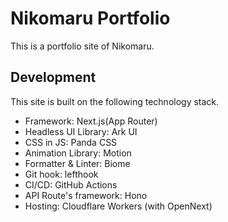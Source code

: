 # Nikomaru Portfolio

This is a portfolio site of Nikomaru.

## Development

This site is built on the following technology stack.

- Framework: Next.js(App Router)
- Headless UI Library: Ark UI
- CSS in JS: Panda CSS
- Animation Library: Motion
- Formatter & Linter: Biome
- Git hook: lefthook
- CI/CD: GitHub Actions
- API Route's framework: Hono
- Hosting: Cloudflare Workers (with OpenNext)